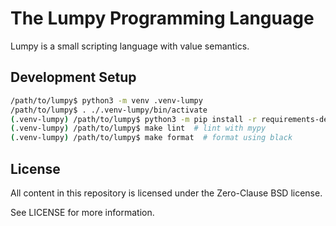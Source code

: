 The Lumpy Programming Language
==============================

Lumpy is a small scripting language with value semantics.

## Development Setup

```sh
/path/to/lumpy$ python3 -m venv .venv-lumpy
/path/to/lumpy$ . ./.venv-lumpy/bin/activate
(.venv-lumpy) /path/to/lumpy$ python3 -m pip install -r requirements-dev.txt
(.venv-lumpy) /path/to/lumpy$ make lint  # lint with mypy
(.venv-lumpy) /path/to/lumpy$ make format  # format using black
```

## License
All content in this repository is licensed under the Zero-Clause BSD license.

See LICENSE for more information.
